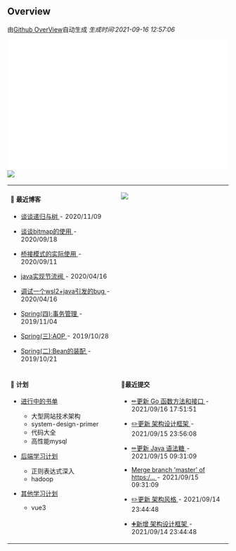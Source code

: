 
## Overview

由[Github OverView](https://github.com/0xcaffebabe/0xcaffebabe)自动生成 _生成时间:2021-09-16 12:57:06_

![](https://raw.githubusercontent.com/0xcaffebabe/github-stats/master/generated/overview.svg)![](https://github-readme-stats.vercel.app/api/top-langs/?username=0xcaffebabe&layout=compact&langs_count=8)

<table>

<tr>
<td valign="top" width="50%">

#### 📖 最近博客


* <a href="https://0xcaffebabe.github.io/%E7%AE%97%E6%B3%95/2020/11/09/%E8%B0%88%E8%B0%88%E9%80%92%E5%BD%92%E4%B8%8E%E6%A0%91.html" target="_blank"> 谈谈递归与树 </a> - 2020/11/09 

    
* <a href="https://0xcaffebabe.github.io/%E7%AE%97%E6%B3%95/2020/09/18/%E8%B0%88%E8%B0%88bitmap%E7%9A%84%E4%BD%BF%E7%94%A8.html" target="_blank"> 谈谈bitmap的使用 </a> - 2020/09/18 

    
* <a href="https://0xcaffebabe.github.io/%E8%AE%BE%E8%AE%A1%E6%A8%A1%E5%BC%8F/2020/09/11/%E6%A1%A5%E6%8E%A5%E6%A8%A1%E5%BC%8F%E7%9A%84%E5%AE%9E%E9%99%85%E4%BD%BF%E7%94%A8.html" target="_blank"> 桥接模式的实际使用 </a> - 2020/09/11 

    
* <a href="https://0xcaffebabe.github.io/java/2020/04/16/JAVA%E5%AE%9E%E7%8E%B0%E8%8A%82%E6%B5%81%E9%98%80.html" target="_blank"> java实现节流阀 </a> - 2020/04/16 

    
* <a href="https://0xcaffebabe.github.io/%E6%97%A5%E5%B8%B8/2020/04/16/%E8%B0%83%E8%AF%95%E4%B8%80%E4%B8%AAwsl2+java%E5%BC%95%E5%8F%91%E7%9A%84bug.html" target="_blank"> 调试一个wsl2+java引发的bug </a> - 2020/04/16 

    
* <a href="https://0xcaffebabe.github.io/spring/2019/11/04/Spring-%E5%9B%9B-%E4%BA%8B%E5%8A%A1%E7%AE%A1%E7%90%86.html" target="_blank"> Spring(四):事务管理 </a> - 2019/11/04 

    
* <a href="https://0xcaffebabe.github.io/spring/2019/10/28/Spring(%E4%B8%89)-AOP.html" target="_blank"> Spring(三):AOP </a> - 2019/10/28 

    
* <a href="https://0xcaffebabe.github.io/spring/2019/10/21/Spring(%E4%BA%8C)-Bean%E7%9A%84%E8%A3%85%E9%85%8D.html" target="_blank"> Spring(二):Bean的装配 </a> - 2019/10/21 

        

</td>

<td valign="top" width="50%">

![](https://github-readme-stats.vercel.app/api/wakatime?username=0xcaffebabe)

</td>

</tr>

<tr>

<td valign="top" width="50%">

#### 📝 计划

- [进行中的书单](https://github.com/users/0xcaffebabe/projects/4)
  - 大型网站技术架构
  - system-design-primer
  - 代码大全
  - 高性能mysql


- [后端学习计划](https://github.com/users/0xcaffebabe/projects/1)
  - 正则表达式深入
  - hadoop


- [其他学习计划](https://github.com/users/0xcaffebabe/projects/3)
  - vue3


<td>

#### 🌴最近提交


  * <a href="https://github.com/0xcaffebabe/note/commit/ecf5173489120f8f712be243bdf6e5b9989b7372" target="_blank"> ✏更新 Go 函数方法和接口 </a> - 2021/09/16 17:51:51 

    
  * <a href="https://github.com/0xcaffebabe/note/commit/a88d913805a132ee30eec2943530999d2bf0268a" target="_blank"> ✏️更新 架构设计框架 </a> - 2021/09/15 23:56:08 

    
  * <a href="https://github.com/0xcaffebabe/note/commit/8771b3c6c3c43ee16e93db72bfed531f8c5bfadc" target="_blank"> ✏更新 Java 语法糖 </a> - 2021/09/15 09:31:09 

    
  * <a href="https://github.com/0xcaffebabe/note/commit/3801223b6f0d7f0b5a66522dbff1a4c02149a954" target="_blank"> Merge branch 'master' of https:/... </a> - 2021/09/15 09:31:09 

    
  * <a href="https://github.com/0xcaffebabe/note/commit/a0496e60cb458f0d165198b4582df84ec35f0eae" target="_blank"> ✏️更新 架构风格 </a> - 2021/09/14 23:44:48 

    
  * <a href="https://github.com/0xcaffebabe/note/commit/08ca735fff1cf9c9b873c596f6e316d503741c27" target="_blank"> ➕新增 架构设计框架 </a> - 2021/09/14 23:44:48 

    

</td>

</tr>

</table>
